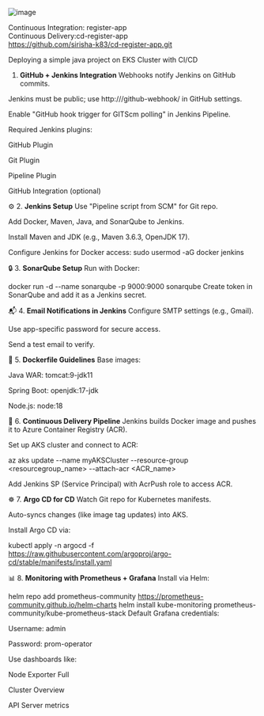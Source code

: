 ![image](https://github.com/user-attachments/assets/5499a612-68b8-4c7b-ab2e-cef3b92f7a18)

Continuous Integration: register-app
<br>
Continuous Delivery:cd-register-app
<br>
https://github.com/sirisha-k83/cd-register-app.git

Deploying a simple java project on EKS Cluster with CI/CD

 1. **GitHub + Jenkins Integration**
Webhooks notify Jenkins on GitHub commits.

Jenkins must be public; use http://<jenkins-url>/github-webhook/ in GitHub settings.

Enable "GitHub hook trigger for GITScm polling" in Jenkins Pipeline.

Required Jenkins plugins:

GitHub Plugin

Git Plugin

Pipeline Plugin

GitHub Integration (optional)

⚙️ 2. **Jenkins Setup**
Use "Pipeline script from SCM" for Git repo.

Add Docker, Maven, Java, and SonarQube to Jenkins.

Install Maven and JDK (e.g., Maven 3.6.3, OpenJDK 17).

Configure Jenkins for Docker access:
sudo usermod -aG docker jenkins

🔒 3. **SonarQube Setup**
Run with Docker:

docker run -d --name sonarqube -p 9000:9000 sonarqube
Create token in SonarQube and add it as a Jenkins secret.


📬 4. **Email Notifications in Jenkins**
Configure SMTP settings (e.g., Gmail).

Use app-specific password for secure access.

Send a test email to verify.

🐳 5. **Dockerfile Guidelines**
Base images:

Java WAR: tomcat:9-jdk11

Spring Boot: openjdk:17-jdk

Node.js: node:18

🚀 6. **Continuous Delivery Pipeline**
Jenkins builds Docker image and pushes it to Azure Container Registry (ACR).

Set up AKS cluster and connect to ACR:

az aks update --name myAKSCluster --resource-group <resourcegroup_name> --attach-acr <ACR_name>

Add Jenkins SP (Service Principal) with AcrPush role to access ACR.

☸️ 7. **Argo CD for CD**
Watch Git repo for Kubernetes manifests.

Auto-syncs changes (like image tag updates) into AKS.

Install Argo CD via:

kubectl apply -n argocd -f https://raw.githubusercontent.com/argoproj/argo-cd/stable/manifests/install.yaml

📊 8. **Monitoring with Prometheus + Grafana**
Install via Helm:

helm repo add prometheus-community https://prometheus-community.github.io/helm-charts
helm install kube-monitoring prometheus-community/kube-prometheus-stack
Default Grafana credentials:

Username: admin

Password: prom-operator

Use dashboards like:

Node Exporter Full

Cluster Overview

API Server metrics





